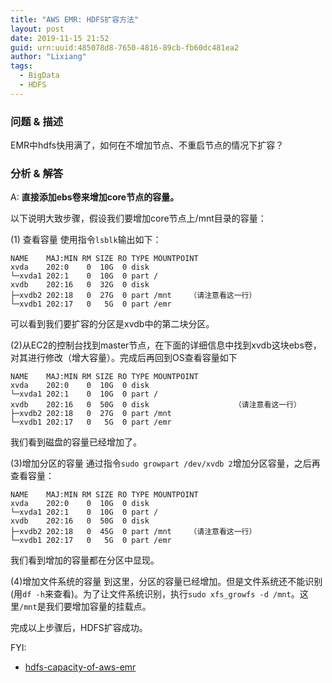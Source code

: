 ```yaml
---
title: "AWS EMR: HDFS扩容方法"
layout: post
date: 2019-11-15 21:52
guid: urn:uuid:485078d8-7650-4816-89cb-fb60dc481ea2
author: "Lixiang"
tags:
  - BigData
  - HDFS
---
```


### 问题 & 描述
EMR中hdfs快用满了，如何在不增加节点、不重启节点的情况下扩容？

### 分析 & 解答
A: **直接添加ebs卷来增加core节点的容量。**

以下说明大致步骤，假设我们要增加core节点上/mnt目录的容量：

(1) 查看容量
使用指令`lsblk`输出如下：

```
NAME    MAJ:MIN RM SIZE RO TYPE MOUNTPOINT
xvda    202:0    0  10G  0 disk
└─xvda1 202:1    0  10G  0 part /
xvdb    202:16   0  32G  0 disk
├─xvdb2 202:18   0  27G  0 part /mnt    （请注意看这一行）
└─xvdb1 202:17   0   5G  0 part /emr
```
可以看到我们要扩容的分区是xvdb中的第二块分区。

(2)从EC2的控制台找到master节点，在下面的详细信息中找到xvdb这块ebs卷，对其进行修改（增大容量）。完成后再回到OS查看容量如下

```
NAME    MAJ:MIN RM SIZE RO TYPE MOUNTPOINT
xvda    202:0    0  10G  0 disk
└─xvda1 202:1    0  10G  0 part /
xvdb    202:16   0  50G  0 disk                   （请注意看这一行）
├─xvdb2 202:18   0  27G  0 part /mnt
└─xvdb1 202:17   0   5G  0 part /emr
```
我们看到磁盘的容量已经增加了。

(3)增加分区的容量
通过指令`sudo growpart /dev/xvdb 2`增加分区容量，之后再查看容量：

```
NAME    MAJ:MIN RM SIZE RO TYPE MOUNTPOINT
xvda    202:0    0  10G  0 disk
└─xvda1 202:1    0  10G  0 part /
xvdb    202:16   0  50G  0 disk
├─xvdb2 202:18   0  45G  0 part /mnt    （请注意看这一行）
└─xvdb1 202:17   0   5G  0 part /emr
```
我们看到增加的容量都在分区中显现。

(4)增加文件系统的容量
到这里，分区的容量已经增加。但是文件系统还不能识别(用`df -h`来查看)。为了让文件系统识别，执行`sudo xfs_growfs -d /mnt`。这里`/mnt`是我们要增加容量的挂载点。

完成以上步骤后，HDFS扩容成功。

FYI:

- [hdfs-capacity-of-aws-emr](https://www.hadoopandcloud.com/aws/hdfs-capacity-of-aws-emr/)
